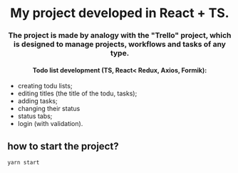 
<div align="center">

# My project developed in React + TS.

### The project is made by analogy with the "Trello" project, which is designed to manage projects, workflows and tasks of any type.

#### Todo list development (TS, React< Redux, Axios, Formik):

</div>

<div>
<ul>
  <li>creating todu lists; </li>
  <li>editing titles (the title of the todu, tasks); </li>
  <li>adding tasks;</li>
  <li>changing their status</li>
  <li> status tabs;</li>
  <li>login (with validation).</li>
</ul>
</div>

## how to start the project?
`yarn start`



